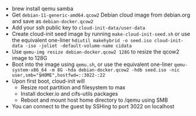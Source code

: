 * brew install qemu samba
* Get `debian-11-generic-amd64.qcow2` Debian cloud image from debian.org and save as `debian-docker.qcow2`
* Add your ssh public key to `cloud-init-data/user-data`
* Create cloud-init seed image by running `make-cloud-init-seed.sh` or use the equivalent one-liner `hdiutil makehybrid -o seed.iso cloud-init-data -iso -joliet -default-volume-name cidata`
* Use `qemu-img resize debian-docker.qcow2 128G` to resize the qcow2 image to 128G
* Boot into the image using `qemu.sh`, or use the equivalent one-liner `qemu-system-x86_64 -m 8G -hda debian-docker.qcow2 -hdb seed.iso -nic user,smb="$HOME",hostfwd=::3022-:22`
* Upon first boot, cloud-init will
  * Resize root partition and filesystem to max
  * Install docker.io and cifs-utils packages
  * Reboot and mount host home directory to /qemu using SMB
* You can connect to the guest by SSHing to port 3022 on localhost
